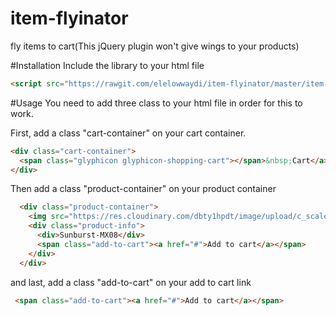 # item-flyinator
fly items to cart(This jQuery plugin won't give wings to your products)

#Installation
Include the library to your html file
```html
<script src="https://rawgit.com/elelowwaydi/item-flyinator/master/item-flyinator.js"></script>
```
#Usage
You need to add three class to your html file in order for this to work.

First, add a class "cart-container" on your cart container.
  ```html
  <div class="cart-container">
    <span class="glyphicon glyphicon-shopping-cart"></span>&nbsp;Cart</a>
  </div>
  ```

Then add a class "product-container" on your product container 
  ```html
    <div class="product-container">
      <img src="https://res.cloudinary.com/dbty1hpdt/image/upload/c_scale,h_195,w_195/v1456668562/Music Store/Sunburst-MX08.jpg">
      <div class="product-info">
        <div>Sunburst-MX08</div>
        <span class="add-to-cart"><a href="#">Add to cart</a></span>
      </div>
    </div>
  ```
  
  and last, add a class "add-to-cart" on your add to cart link
   ```html
    <span class="add-to-cart"><a href="#">Add to cart</a></span>
   ```

